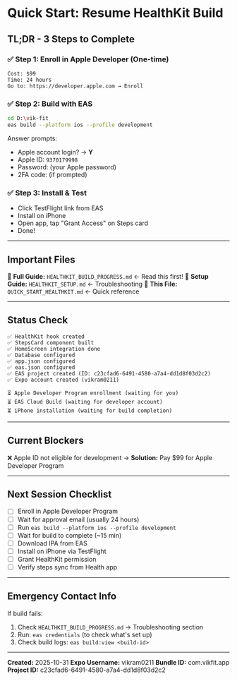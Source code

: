 # Quick Start: Resume HealthKit Build

## TL;DR - 3 Steps to Complete

### ✅ Step 1: Enroll in Apple Developer (One-time)
```
Cost: $99
Time: 24 hours
Go to: https://developer.apple.com → Enroll
```

### ✅ Step 2: Build with EAS
```bash
cd D:\vik-fit
eas build --platform ios --profile development
```

Answer prompts:
- Apple account login? → **Y**
- Apple ID: `9370179998`
- Password: (your Apple password)
- 2FA code: (if prompted)

### ✅ Step 3: Install & Test
- Click TestFlight link from EAS
- Install on iPhone
- Open app, tap "Grant Access" on Steps card
- Done!

---

## Important Files

📄 **Full Guide:** `HEALTHKIT_BUILD_PROGRESS.md` ← Read this first!
📄 **Setup Guide:** `HEALTHKIT_SETUP.md` ← Troubleshooting
📄 **This File:** `QUICK_START_HEALTHKIT.md` ← Quick reference

---

## Status Check

```
✅ HealthKit hook created
✅ StepsCard component built
✅ HomeScreen integration done
✅ Database configured
✅ app.json configured
✅ eas.json configured
✅ EAS project created (ID: c23cfad6-6491-4580-a7a4-dd1d8f03d2c2)
✅ Expo account created (vikram0211)

⏳ Apple Developer Program enrollment (waiting for you)
⏳ EAS Cloud Build (waiting for developer account)
⏳ iPhone installation (waiting for build completion)
```

---

## Current Blockers

❌ Apple ID not eligible for development
→ **Solution:** Pay $99 for Apple Developer Program

---

## Next Session Checklist

- [ ] Enroll in Apple Developer Program
- [ ] Wait for approval email (usually 24 hours)
- [ ] Run `eas build --platform ios --profile development`
- [ ] Wait for build to complete (~15 min)
- [ ] Download IPA from EAS
- [ ] Install on iPhone via TestFlight
- [ ] Grant HealthKit permission
- [ ] Verify steps sync from Health app

---

## Emergency Contact Info

If build fails:
1. Check `HEALTHKIT_BUILD_PROGRESS.md` → Troubleshooting section
2. Run: `eas credentials` (to check what's set up)
3. Check build logs: `eas build:view <build-id>`

---

**Created:** 2025-10-31
**Expo Username:** vikram0211
**Bundle ID:** com.vikfit.app
**Project ID:** c23cfad6-6491-4580-a7a4-dd1d8f03d2c2
